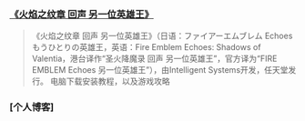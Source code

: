 ### [《火焰之纹章 回声 另一位英雄王》](http://jqroom.com/game/FIRE%20EMBLEM%20Echoes)
> 《火焰之纹章 回声 另一位英雄王》（日语：ファイアーエムブレム Echoes もうひとりの英雄王，英语：Fire Emblem Echoes: Shadows of Valentia，港台译作“圣火降魔录 回声 另一位英雄王”，官方译为“FIRE EMBLEM Echoes 另一位英雄王”），由Intelligent Systems开发，任天堂发行。
> 电脑下载安装教程，以及游戏攻略

### [个人博客]
